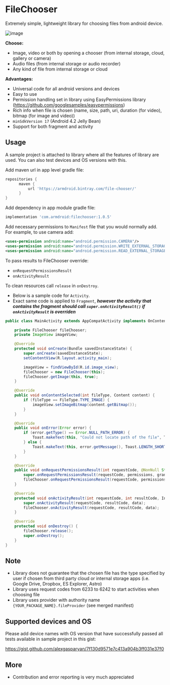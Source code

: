 # FileChooser

Extremely simple, lightweight library for choosing files from android device. 

![image](https://raw.githubusercontent.com/alexgasparyan/filechooser/master/sample.gif)  


**Choose:**
* Image, video or both by opening a chooser (from internal storage, cloud, gallery or camera)
* Audio files (from internal storage or audio recorder)
* Any kind of file from internal storage or cloud

**Advantages:**
* Universal code for all android versions and devices
* Easy to use
* Permission handling set in library using EasyPermissions library (https://github.com/googlesamples/easypermissions)
* Rich info when file is chosen (name, size, path, uri, duration (for video), bitmap (for image and video))
* `minSdkVersion 17` (Android 4.2 Jelly Bean)
* Support for both fragment and activity


## Usage ##

A sample project is attached to library where all the features of library are used. You can also test devices and OS versions with this.

Add maven url in app level gradle file:

```gradle
repositories {
      maven {
          url 'https://armdroid.bintray.com/file-chooser/'
      }
}
```

Add dependency in app module gradle file:

```gradle
implementation 'com.armdroid:filechooser:1.0.5'
```

Add necessary permissions to `Manifest` file that you would normally add. For example, to use camera add:

```xml
<uses-permission android:name="android.permission.CAMERA"/>
<uses-permission android:name="android.permission.WRITE_EXTERNAL_STORAGE"/>
<uses-permission android:name="android.permission.READ_EXTERNAL_STORAGE"/>
```

To pass results to FileChooser override:
* `onRequestPermissionsResult`
* `onActivityResult`

To clean resources call `release` in `onDestroy`.
* Below is a sample code for `Activity`.
* Exact same code is applied to `Fragment`, **_however the activity that contains the fragment should call `super.onActivityResult()` if `onActivityResult` is overriden_**

```java
public class MainActivity extends AppCompatActivity implements OnContentSelectedListener {

    private FileChooser fileChooser;
    private ImageView imageView;

    @Override
    protected void onCreate(Bundle savedInstanceState) {
        super.onCreate(savedInstanceState);
        setContentView(R.layout.activity_main);

        imageView = findViewById(R.id.image_view);
        fileChooser = new FileChooser(this);
        fileChooser.getImage(this, true);
    }

    @Override
    public void onContentSelected(int fileType, Content content) {
        if (fileType == FileType.TYPE_IMAGE) {
            imageView.setImageBitmap(content.getBitmap());
        }
    }

    @Override
    public void onError(Error error) {
        if (error.getType() == Error.NULL_PATH_ERROR) {
            Toast.makeText(this, "Could not locate path of the file", Toast.LENGTH_SHORT).show();
        } else {
            Toast.makeText(this, error.getMessage(), Toast.LENGTH_SHORT).show();
        }
    }

    @Override
    public void onRequestPermissionsResult(int requestCode, @NonNull String[] permissions, @NonNull int[] grantResults) {
        super.onRequestPermissionsResult(requestCode, permissions, grantResults);
        fileChooser.onRequestPermissionsResult(requestCode, permissions, grantResults);
    }

    @Override
    protected void onActivityResult(int requestCode, int resultCode, Intent data) {
        super.onActivityResult(requestCode, resultCode, data);
        fileChooser.onActivityResult(requestCode, resultCode, data);
    }

    @Override
    protected void onDestroy() {
        fileChooser.release();
        super.onDestroy();
    }
}
```


## Note ##
* Library does not guarantee that the chosen file has the type specified by user if chosen from third party cloud or internal storage apps (i.e. Google Drive, Dropbox, ES Explorer, Astro)
* Library uses request codes from 6233 to 6242 to start activities when choosing file
* Library uses provider with authority name `{YOUR_PACKAGE_NAME}.fileProvider` (see merged manifest)

## Supported devices and OS
Please add device names with OS version that have successfully passed all tests available in sample project in this gist:

https://gist.github.com/alexgasparyan/7f130d9571e7c413a904b3ff031e37f0

## More ##
* Contribution and error reporting is very much appreciated
